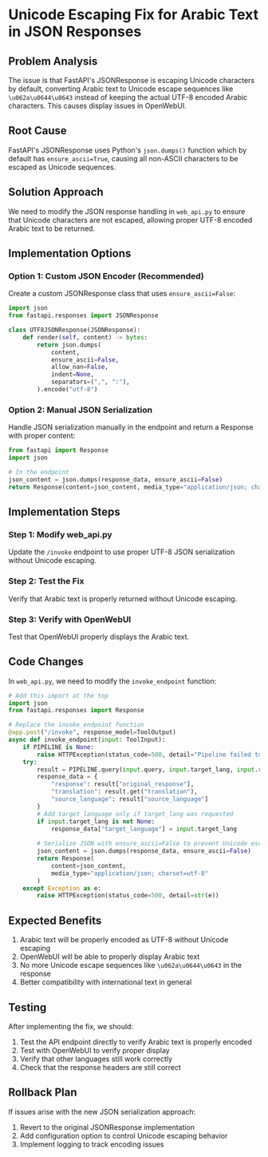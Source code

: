 # Unicode Escaping Fix for Arabic Text in JSON Responses

## Problem Analysis

The issue is that FastAPI's JSONResponse is escaping Unicode characters by default, converting Arabic text to Unicode escape sequences like `\u062a\u0644\u0643` instead of keeping the actual UTF-8 encoded Arabic characters. This causes display issues in OpenWebUI.

## Root Cause

FastAPI's JSONResponse uses Python's `json.dumps()` function which by default has `ensure_ascii=True`, causing all non-ASCII characters to be escaped as Unicode sequences.

## Solution Approach

We need to modify the JSON response handling in `web_api.py` to ensure that Unicode characters are not escaped, allowing proper UTF-8 encoded Arabic text to be returned.

## Implementation Options

### Option 1: Custom JSON Encoder (Recommended)

Create a custom JSONResponse class that uses `ensure_ascii=False`:

```python
import json
from fastapi.responses import JSONResponse

class UTF8JSONResponse(JSONResponse):
    def render(self, content) -> bytes:
        return json.dumps(
            content,
            ensure_ascii=False,
            allow_nan=False,
            indent=None,
            separators=(",", ":"),
        ).encode("utf-8")
```

### Option 2: Manual JSON Serialization

Handle JSON serialization manually in the endpoint and return a Response with proper content:

```python
from fastapi import Response
import json

# In the endpoint
json_content = json.dumps(response_data, ensure_ascii=False)
return Response(content=json_content, media_type="application/json; charset=utf-8")
```

## Implementation Steps

### Step 1: Modify web_api.py

Update the `/invoke` endpoint to use proper UTF-8 JSON serialization without Unicode escaping.

### Step 2: Test the Fix

Verify that Arabic text is properly returned without Unicode escaping.

### Step 3: Verify with OpenWebUI

Test that OpenWebUI properly displays the Arabic text.

## Code Changes

In `web_api.py`, we need to modify the `invoke_endpoint` function:

```python
# Add this import at the top
import json
from fastapi.responses import Response

# Replace the invoke_endpoint function
@app.post("/invoke", response_model=ToolOutput)
async def invoke_endpoint(input: ToolInput):
    if PIPELINE is None:
        raise HTTPException(status_code=500, detail="Pipeline failed to initialize")
    try:
        result = PIPELINE.query(input.query, input.target_lang, input.return_original)
        response_data = {
            "response": result["original_response"],
            "translation": result.get("translation"),
            "source_language": result["source_language"]
        }
        # Add target_language only if target_lang was requested
        if input.target_lang is not None:
            response_data["target_language"] = input.target_lang
        
        # Serialize JSON with ensure_ascii=False to prevent Unicode escaping
        json_content = json.dumps(response_data, ensure_ascii=False)
        return Response(
            content=json_content,
            media_type="application/json; charset=utf-8"
        )
    except Exception as e:
        raise HTTPException(status_code=500, detail=str(e))
```

## Expected Benefits

1. Arabic text will be properly encoded as UTF-8 without Unicode escaping
2. OpenWebUI will be able to properly display Arabic text
3. No more Unicode escape sequences like `\u062a\u0644\u0643` in the response
4. Better compatibility with international text in general

## Testing

After implementing the fix, we should:

1. Test the API endpoint directly to verify Arabic text is properly encoded
2. Test with OpenWebUI to verify proper display
3. Verify that other languages still work correctly
4. Check that the response headers are still correct

## Rollback Plan

If issues arise with the new JSON serialization approach:

1. Revert to the original JSONResponse implementation
2. Add configuration option to control Unicode escaping behavior
3. Implement logging to track encoding issues